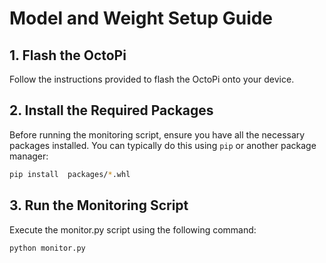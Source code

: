 # Model and Weight Setup Guide

## 1. Flash the OctoPi

Follow the instructions provided to flash the OctoPi onto your device.

## 2. Install the Required Packages

Before running the monitoring script, ensure you have all the necessary packages installed. You can typically do this using `pip` or another package manager:

```bash
pip install  packages/*.whl
```
## 3. Run the Monitoring Script
Execute the monitor.py script using the following command:

```bash
python monitor.py
```

